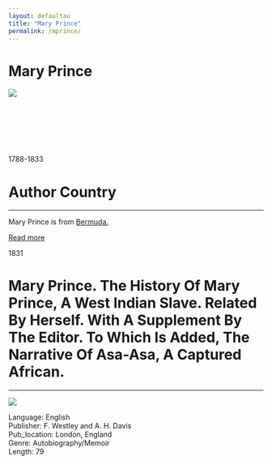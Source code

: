 ```yaml
---
layout: defaultau
title: "Mary Prince"
permalink: /mprince/
---
```

<!-- partial:index.partial.html -->
<div class="content">
     <h1>Mary Prince</h1>
    <div class="quote">
        <div><img src="https://encrypted-tbn1.gstatic.com/images?q=tbn:ANd9GcRZAXutv0l4eFrlW-gRp-e5vKB3WLm_DhmKM-YHRJL7IwzS6xIK" class="logo"></div>
    </div>
    <div class="timeline">
        <div style="padding-bottom:100px;"></div>
        <div class="block">
             <div class="date right"><p class="right">1788-1833</p></div>
            <div class="dot"></div>
            <div class="left first">
            <div class="author_country">
                <h1>Author Country</h1><hr>
          <div class="aclocation">  <p>Mary Prince is from <a href="{{ site.baseurl }}/51">Bermuda.</a></p></div>
              <div class="acreadmore">  <a href="https://en.wikipedia.org/wiki/Mary_Prince" target="_blank">Read more</a></div>
            </div>
            </div>
   <div class="block">
            <div class="date left"><p class="left">1831</p></div>
            <div class="dot"></div>
            <div class="right hide">
                <h1>Mary Prince. The History Of Mary Prince, A West Indian Slave. Related By Herself. With A Supplement By The Editor. To Which Is Added, The Narrative Of Asa-Asa, A Captured African.</h1><hr>
                <p><img src="https://interactive.britishart.yale.edu/sites/default/files/styles/ycba_image_container/public/FoE_Prince_History%20of%20Mary%20Prince_0.jpg?itok=Y80U9oij"></p>
                <p>
                Language: English<br/>
                Publisher: F. Westley and A. H. Davis<br/>
                Pub_location: London, England<br/>
                Genre: Autobiography/Memoir<br/>
                Length: 79<br/>                   </p>
            </div>
        </div>
  <!-- partial -->
<script src='https://cdnjs.cloudflare.com/ajax/libs/jquery/3.1.1/jquery.min.js'></script><script  src="{{ site.baseurl }}/assets/js/authorscript.js"></script>